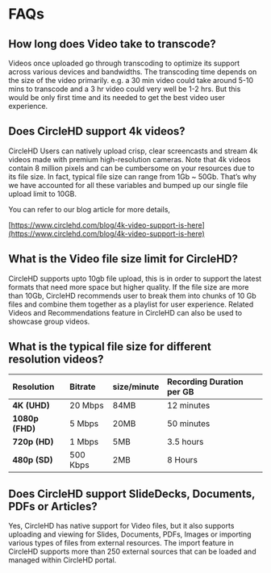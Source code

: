 # FAQs

## How long does Video take to transcode?

Videos once uploaded go through transcoding to optimize its support across various devices and bandwidths. The transcoding time depends on the size of the video primarily. e.g. a 30 min video could take around 5-10 mins to transcode and a 3 hr video could very well be 1-2 hrs. But this would be only first time and its needed to get the best video user experience.

## Does CircleHD support 4k videos?

CircleHD Users can natively upload crisp, clear screencasts and stream 4k videos made with premium high-resolution cameras. Note that 4k videos contain 8 million pixels and can be cumbersome on your resources due to its file size. In fact, typical file size can range from 1Gb ~ 50Gb. That’s why we have accounted for all these variables and bumped up our single file upload limit to 10GB.

You can refer to our blog article for more details,

[https://www.circlehd.com/blog/4k-video-support-is-here](https://www.circlehd.com/blog/4k-video-support-is-here)

## What is the Video file size limit for CircleHD?

CircleHD supports upto 10gb file upload, this is in order to support the latest formats that need more space but higher quality. If the file size are more than 10Gb, CircleHD recommends user to break them into chunks of 10 Gb files and combine them together as a playlist for user experience. Related Videos and Recommendations feature in CircleHD can also be used to showcase group videos.

## What is the typical file size for different resolution videos?

| **Resolution** | **Bitrate** | **size/minute** | **Recording Duration per GB** |
| :--- | :--- | :--- | :--- |
| **4K \(UHD\)** | 20 Mbps | 84MB | 12 minutes |
| **1080p \(FHD\)** | 5 Mbps | 20MB | 50 minutes |
| **720p \(HD\)** | 1 Mbps | 5MB | 3.5 hours |
| **480p \(SD\)** | 500 Kbps | 2MB | 8 Hours |

## Does CircleHD support SlideDecks, Documents, PDFs or Articles?

Yes, CircleHD has native support for Video files, but it also supports uploading and viewing for Slides, Documents, PDFs, Images or importing various types of files from external resources. The import feature in CircleHD supports more than 250 external sources that can be loaded and managed within CircleHD portal.



